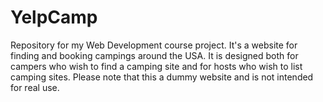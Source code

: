 # YelpCamp
Repository for my Web Development course project.
It's a website for finding and booking campings around the USA. It is designed both for campers who wish to find a camping site and for hosts who wish to list camping sites. Please note that this a dummy website and is not intended for real use.
